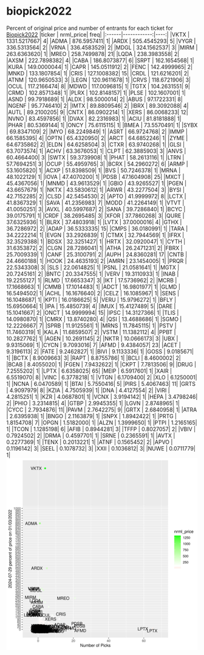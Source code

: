 # biopick2022
Percent of original price and number of entrants for each ticket for [Biopick2022](https://twitter.com/hashtag/Biopick2022)
|ticker |   nrml_price| freq|
|:------|------------:|----:|
|VKTX   | 1331.5217667|    4|
|ADMA   |  876.5957411|    1|
|ARDX   |  505.4545293|    5|
|VYGR   |  336.5313564|    2|
|VRNA   |  336.4583529|    2|
|MDGL   |  324.1562537|    3|
|MIRM   |  263.6363620|    1|
|MREO   |  258.7499878|   21|
|LQDA   |  238.3983558|    2|
|AXSM   |  222.7898382|    4|
|CABA   |  186.8073877|    6|
|SRPT   |  162.1654568|    1|
|KURA   |  149.0000044|    1|
|CAPR   |  145.0511912|    2|
|FENC   |  142.4999965|    2|
|MNKD   |  133.1807854|    1|
|CRIS   |  127.1008382|   15|
|CRDL   |  121.6216201|    2|
|ATNM   |  120.9650533|    3|
|LEGN   |  120.9611678|    1|
|CRVS   |  118.6721906|    3|
|OCUL   |  117.2166474|    8|
|MDWD   |  117.0096815|    1|
|TGTX   |  104.2631551|    9|
|CRMD   |  102.8571348|    1|
|PLRX   |  102.8148157|    1|
|PLSE   |  102.1607001|    1|
|ASND   |   99.7918689|    1|
|ALDX   |   98.5000014|    2|
|ABUS   |   97.1722331|    8|
|NGENF  |   95.7746410|    2|
|IMTX   |   89.8809546|    2|
|IBRX   |   89.3092088|    4|
|AUTL   |   89.2100205|    9|
|CNTX   |   86.0902214|    1|
|XERS   |   86.0068233|   12|
|NVNO   |   83.4597856|    1|
|DVAX   |   82.2316983|    1|
|ACIU   |   81.8181888|    1|
|PHAR   |   80.5369144|    1|
|ONCY   |   75.6115115|    1|
|BMEA   |   73.5570491|    1|
|SYBX   |   69.8347109|    2|
|MYO    |   68.2249849|    1|
|ASRT   |   66.9724768|    2|
|IMMP   |   66.1585395|    4|
|OPTN   |   65.4320950|    2|
|ARCT   |   64.6852246|    1|
|ZYME   |   64.6735862|    2|
|ELDN   |   64.6258504|    3|
|CTXR   |   63.9740268|    1|
|GLSI   |   63.7073574|    1|
|ACHV   |   63.3676053|    1|
|CLPT   |   62.3885903|    3|
|ANVS   |   60.4664400|    3|
|SWTX   |   59.3739908|    1|
|PHAT   |   58.2613116|    1|
|LTRN   |   57.7694251|    3|
|OCUP   |   55.4959765|    3|
|BCRX   |   54.2960272|    6|
|ARMP   |   53.1605820|    1|
|ACXP   |   51.8398509|    1|
|BVS    |   50.7246378|    1|
|MRNA   |   48.1022129|    1|
|IOVA   |   47.4070200|    1|
|PDSB   |   47.1604908|   25|
|MXCT   |   45.4367056|    1|
|MNMD   |   43.9613529|    1|
|GBIO   |   43.9265527|    1|
|PGEN   |   43.6657679|    1|
|NKTX   |   43.5830612|    1|
|ARWR   |   43.2277504|    3|
|BYSI   |   42.7152285|    2|
|CLSD   |   42.5454530|    2|
|APTO   |   41.9999972|    8|
|LCTX   |   41.8367329|    1|
|SAVA   |   41.2356983|    7|
|MODD   |   41.2264149|    1|
|VTVT   |   41.0050251|    3|
|AVXL   |   40.5997687|    2|
|SANA   |   39.7286840|    1|
|BCYC   |   39.0175791|    1|
|CRDF   |   38.2695485|    3|
|XFOR   |   37.7860268|    3|
|QURE   |   37.6325936|    1|
|BLRX   |   37.4803918|    1|
|LVTX   |   37.0000016|    4|
|GTHX   |   36.7286972|    2|
|ADAP   |   36.5333335|   15|
|CMPS   |   36.0180991|    1|
|TARA   |   34.2222214|    1|
|EVGN   |   33.2926839|    1|
|CTMX   |   32.7944569|    1|
|IFRX   |   32.3529388|    1|
|BDSX   |   32.3251427|    1|
|HRTX   |   32.0920047|    1|
|CYTH   |   31.6353872|    2|
|CLGN   |   28.7286041|    1|
|ATHA   |   26.2471231|    2|
|FBRX   |   25.7009339|    1|
|CANF   |   25.3100791|    2|
|AUPH   |   24.8360281|   17|
|CNTB   |   24.4660188|    1|
|HOOK   |   24.4635193|    2|
|AMRN   |   23.1454005|    1|
|PRQR   |   22.5343308|    3|
|SLS    |   22.0614825|    1|
|PSNL   |   21.0581641|    1|
|MGTX   |   20.7245161|    2|
|BNTC   |   20.3347555|    1|
|VERV   |   19.3110933|    1|
|INAB   |   19.2255127|    1|
|RLMD   |   17.6653347|    3|
|IKT    |   17.5736962|    2|
|MCRB   |   17.1668663|    1|
|CMMB   |   17.1014483|    1|
|ADCT   |   16.9801977|    1|
|GLMD   |   16.5494502|    1|
|ACHL   |   16.1676640|    2|
|CELZ   |   16.1085967|    1|
|SENS   |   16.1048687|    1|
|KPTI   |   16.0186625|    5|
|VERU   |   15.9796272|    1|
|BFLY   |   15.6950664|    1|
|IPA    |   15.4850739|    4|
|IMUX   |   15.4127489|    5|
|DARE   |   15.1041667|    2|
|ONCT   |   14.9999994|   15|
|IPSC   |   14.3127366|    1|
|TLIS   |   14.0980870|    1|
|CMRX   |   13.8740280|    4|
|QSI    |   13.4688686|    1|
|SGMO   |   12.2226667|    7|
|SPRB   |   11.9125561|    1|
|MRNS   |   11.7845115|    1|
|PSTV   |   11.7460319|    1|
|KALA   |   11.6859507|    2|
|VSTM   |   11.1382112|    4|
|PPBT   |   10.2827762|    1|
|AGEN   |   10.2691145|    2|
|NKTR   |   10.0666173|    3|
|UBX    |    9.9315069|    1|
|CYCN   |    9.7093016|    7|
|AFMD   |    9.4384057|   23|
|ACET   |    9.3196113|    2|
|FATE   |    9.2462827|    1|
|BIVI   |    9.1133336|    1|
|GOSS   |    9.0185671|    1|
|BCTX   |    8.9009663|    3|
|RAPT   |    8.8755786|    1|
|BCLI   |    8.4600002|    2|
|BCAB   |    8.4055020|    1|
|FGEN   |    7.9432622|    1|
|CKPT   |    7.7813506|    9|
|DRUG   |    7.2555202|    1|
|LPTX   |    6.6358025|   65|
|MEIP   |    6.5917601|    1|
|XAIR   |    6.5519070|    8|
|VINC   |    6.3778218|    1|
|VTGN   |    6.1709400|    2|
|XLO    |    6.1250001|    1|
|NCNA   |    6.0470589|    1|
|BTAI   |    5.7550416|    5|
|PIRS   |    5.4067463|   11|
|GRTS   |    4.9097979|    8|
|KZIA   |    4.7505939|    1|
|DNA    |    4.4127554|    2|
|VIRI   |    4.2815251|    1|
|KZR    |    4.0687801|    1|
|VCNX   |    3.9194142|    1|
|HEPA   |    3.4798246|    2|
|PHIO   |    3.2314815|    4|
|GTBP   |    2.9945355|    1|
|LGVN   |    2.8748965|    1|
|CYCC   |    2.7934876|   11|
|PAVM   |    2.7642275|    9|
|GRTX   |    2.6840958|    1|
|ATRA   |    2.6395938|    1|
|BNGO   |    2.1163879|    1|
|SNPX   |    1.8942422|    1|
|PRTG   |    1.8154708|    7|
|OPGN   |    1.5182000|    1|
|ALZN   |    1.3999650|    1|
|PTPI   |    1.2165165|    1|
|TCON   |    1.1285198|    6|
|AFIB   |    0.8944281|    3|
|TFFP   |    0.8027057|    2|
|VBIV   |    0.7924502|    2|
|DRMA   |    0.4597701|    1|
|SRNE   |    0.2365591|    1|
|AVTX   |    0.2277369|    1|
|TENX   |    0.2013221|    1|
|ATNF   |    0.1565452|    2|
|APVO   |    0.1196142|    3|
|SEEL   |    0.1078732|    3|
|XXII   |    0.1036812|    3|
|NUWE   |    0.0711779|    1|
![retvspicks](biopicks.png?raw=true)
